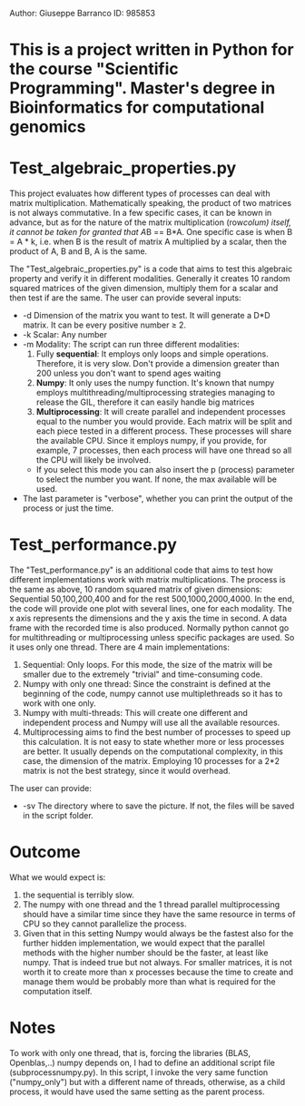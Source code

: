 Author: Giuseppe Barranco
ID: 985853 
# This is a project written in Python for the course "Scientific Programming". Master's degree in Bioinformatics for computational genomics



# Test_algebraic_properties.py


This project evaluates how different types of processes can deal with matrix multiplication.
Mathematically speaking, the product of two matrices is not always commutative. In a few specific cases, it can be known in advance, but as for the nature of the matrix multiplication (row*colum) itself, it cannot be taken for granted that A*B == B*A.
One specific case is when B = A * k, i.e. when B is the result of matrix A multiplied by a scalar, then the product of A, B and B, A is the same. 

The "Test_algebraic_properties.py" is a code that aims to test this algebraic property and verify it in different modalities. Generally it creates 10 random squared matrices of the given dimension, multiply them for a scalar and then test if are the same. 
The user can provide several inputs:
* -d Dimension of the matrix you want to test. It will generate a D*D matrix. It can be every positive number ≥ 2. 
* -k Scalar: Any number
* -m Modality: The script can run three different modalities:
  1. Fully **sequential**: It employs only loops and simple operations. Therefore, it is very slow. Don't provide a dimension greater than 200 unless you don't want to spend ages waiting
  2. **Numpy**: It only uses the numpy function. It's known that numpy employs multithreading/multiprocessing strategies managing to release the GIL, therefore it can easily handle big matrices
  3. **Multiprocessing**: It will create parallel and independent processes equal to the number you would provide. Each matrix will be split and each piece tested in a different process. These processes will share the available CPU. Since it employs numpy, if you provide, for example, 7 processes, then each process will have one thread so all the CPU will likely be involved. 
    * If you select this mode you can also insert the p (process) parameter to select the number you
      want. If none, the max available will be used. 
* The last parameter is "verbose", whether you can print the output of the process or just the time.

# Test_performance.py



The "Test_performance.py" is an additional code that aims to test how different implementations work with matrix multiplications. The process is the same as above, 10 random squared matrix of given dimensions: Sequential 50,100,200,400 and for the rest 500,1000,2000,4000. In the end, the code will provide one plot with several lines, one for each modality. The x axis represents the dimensions and the y axis the time in second. A data frame with the recorded time is also produced.
Normally python cannot go for multithreading or multiprocessing unless specific packages are used. So it uses only one thread.
There are 4 main implementations: 
1. Sequential: Only loops. For this mode, the size of the matrix will be smaller due to the extremely "trivial" and time-consuming code.
2. Numpy with only one thread: Since the constraint is defined at the beginning of the code, numpy cannot use multiplethreads so it has to work with one only. 
3. Numpy with multi-threads: This will create one different and independent process and Numpy will use all the available resources.
4. Multiprocessing aims to find the best number of processes to speed up this calculation. It is not easy to state whether more or less processes are better. It usually depends on the computational complexity, in this case, the dimension of the matrix. Employing 10 processes for a 2*2 matrix is not the best strategy, since it would overhead.

The user can provide:
* -sv The directory where to save the picture. If not, the files will be saved in the script folder. 




# Outcome

What we would expect is: 
1. the sequential is terribly slow.
2. The numpy with one thread and the 1 thread parallel multiprocessing should have a similar time since they have the same resource in terms of CPU so they cannot parallelize the process.
3. Given that in this setting Numpy would always be the fastest also for the further hidden implementation, we would expect that the parallel methods with the higher number should be the faster, at least like numpy. That is indeed true but not always. For smaller matrices, it is not worth it to create more than x processes because the time to create and manage them would be probably more than what is required for the computation itself.


# Notes
To work with only one thread, that is,  forcing the libraries (BLAS, Openblas,..) numpy depends on, I had to define an additional script file (subprocessnumpy.py). In this script, I invoke the very same function ("numpy_only") but with a different name of threads, otherwise, as a child process, it would have used the same setting as the parent process.

